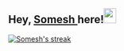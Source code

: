 ## Hey, [Somesh ](www.linkedin.com/in/someshbhandare)  here!<img src="https://media.giphy.com/media/hvRJCLFzcasrR4ia7z/giphy.gif" height="30px" width="25px">

<p align="">
    <a href="https://github.com/someshbhandare/github-readme-streak-stats">
        <img title="🔥 Get streak stats for your profile at git.io/streak-stats" alt="Somesh's streak" src="https://github-readme-streak-stats.herokuapp.com/?user=someshbhandare&theme=black-ice&hide_border=true&stroke=0000&background=060A0CD0"/>
    </a>
</p>
